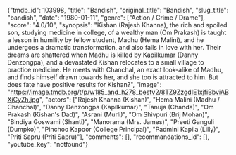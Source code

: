 {"tmdb_id": 103998, "title": "Bandish", "original_title": "Bandish", "slug_title": "bandish", "date": "1980-01-11", "genre": ["Action / Crime / Drame"], "score": "4.0/10", "synopsis": "Kishan (Rajesh Khanna), the rich and spoiled son, studying medicine in college, of a wealthy man (Om Prakash) is taught a lesson in humility by fellow student, Madhu (Hema Malini), and he undergoes a dramatic transformation, and also falls in love with her. Their dreams are shattered when Madhu is killed by Kapilkumar (Danny Denzongpa), and a devastated Kishan relocates to a small village to practice medicine. He meets with Chanchal, an exact look-alike of Madhu, and finds himself drawn towards her, and she too is attracted to him. But does fate have positive results for Kishan?", "image": "https://image.tmdb.org/t/p/w185_and_h278_bestv2/8TZ9ZzgdIE1xjfiBbviABXjCyZh.jpg", "actors": ["Rajesh Khanna (Kishan)", "Hema Malini (Madhu / Chanchal)", "Danny Denzongpa (Kapilkumar)", "Tanuja (Chanda)", "Om Prakash (Kishan's Dad)", "Asrani (Murli)", "Om Shivpuri (Brij Mohan)", "Bindiya Goswami (Shanti)", "Manorama (Mrs. James)", "Preeti Ganguli (Dumpko)", "Pinchoo Kapoor (College Principal)", "Padmini Kapila (Lilly)", "Priti Sapru (Priti Sapru)"], "comments": [], "recommandations_id": [], "youtube_key": "notfound"}